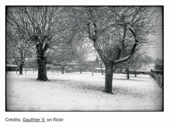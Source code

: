 ![Andréa](/images/2022-04-29.jpg)

Crédits: [Gauthier V.](https://www.flickr.com/people/gvdmoort/) on flickr